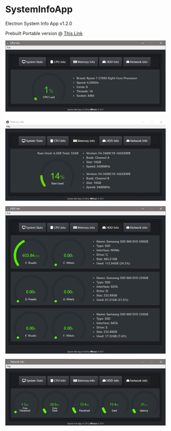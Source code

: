 # SystemInfoApp
Electron System Info App v1.2.0

Prebuilt Portable version @ [This Link](https://github.com/nrpatten/SysInfoApp/releases/tag/v1.2)

![CPU](pics/CPU.jpg)

![RAM](pics/RAM.jpg)

![HDD](pics/HDD.jpg)

![NET](pics/NET.jpg)
